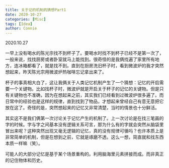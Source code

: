 ```yaml
---
title: 关于记的机制的猜想Part1
date: 2020-10-27
categories: [Misc]
tags: [Idea]
author: Connie
---
```


2020.10.27

一早上没有喝水的陈光宗找不到杯子了。要喝水时找不到杯子已经不是第一次了，一般来说，找找厨房或者卧室就马上能找到。很奇怪的是我俩找遍了家里所有地方，连冰箱都看了，就是找不到。直到在厨房洗旧杯子时，看到微波炉的我才突然想起来，昨天陈光宗用微波炉热咖啡忘记拿出来了。

杯子的事真相大白了，这让我俩关于人类记忆机制产生了一个猜想：记忆的开启需要一个关键物。比如找杯子时，微波炉就是开启关于杯子的记忆的关键物。但是只有关键物也不准确，因为在想起来之前，其实我们已经看到过微波炉很多遍了。而日常中的经验也是这样的规律，直到找到了物品，才想起来曾经自己有意无意把它放在这了。奇怪的是，突然想起来的记忆又非常清楚，当时的情景也十分鲜活。

其实这不是我们俩第一次讨论关于记忆产生的机制了。上一次讨论是在找三笔画的字的时候。字与字之间基本没有逻辑关系可言，那为什么有的字就会突然从脑袋里冒出来呢？这种突然出现又毫无逻辑的记忆，真的没有规律可循吗？也许本质上是非常简单的机制，但是在想到之前，它就是琢磨不透。这么一想，简直就和找东西本质一样嘛（笑）。


可能人的大部分记忆是基于某个场景重构的。利用脑海里元素拼接而成。而非真正的记住物体和历史。


